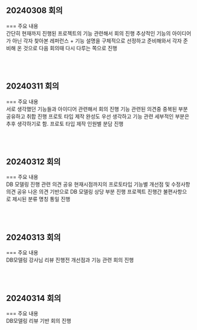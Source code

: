 ## 20240308 회의
===
주요 내용
<br>
간단히 현재까지 진행된 프로젝트의 기능 관련해서 회의 진행
추상적인 기능의 아이디어가 아닌 각자 찾아본 레퍼런스 + 기능 설명을 구체적으로 선정하고 준비해와서 각자 준비해 온 것으로 다음 회의때 다시 다루는 쪽으로 진행


<br>
<br>

## 20240311 회의
===
주요 내용
<br>
서로 생각했던 기능들과 아이디어 관련해서 회의 진행
기능 관련된 의견중 중복된 부분 공유하고 취합 진행
프로토 타입 제작 완성도 우선 생각하고
기능 관련 세부적인 부분은 추후 생각하기로 함.
프로토 타입 제작 인원별 분담 진행

<br>
<br>

## 20240312 회의

===
주요 내용
<br>
DB 모델링 진행 관련 의견 공유
현재시점까지의 프로토타입 기능별 개선점 및 수정사항 의견 공유
나온 의견 기반으로 DB 모델링 상당 부분 진행
프로젝트 진행간 불편사항으로 제시된 분류 명칭 통일 진행


<br>
<br>

## 20240313 회의

===
주요 내용
<br>
DB모델링 강사님 리뷰 진행전 개선점과 기능 관련 회의 진행 


<br>
<br>

## 20240314 회의

===
주요 내용
<br>
DB모델링 리뷰 기반 회의 진행
